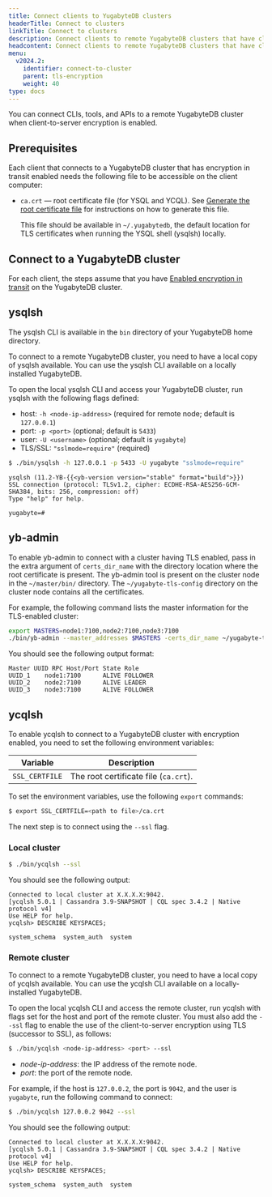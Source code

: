 ```yaml
---
title: Connect clients to YugabyteDB clusters
headerTitle: Connect to clusters
linkTitle: Connect to clusters
description: Connect clients to remote YugabyteDB clusters that have client-to-server encryption enabled.
headcontent: Connect clients to remote YugabyteDB clusters that have client-to-server encryption enabled
menu:
  v2024.2:
    identifier: connect-to-cluster
    parent: tls-encryption
    weight: 40
type: docs
---
```


You can connect CLIs, tools, and APIs to a remote YugabyteDB cluster when client-to-server encryption is enabled.

## Prerequisites

Each client that connects to a YugabyteDB cluster that has encryption in transit enabled needs the following file to be accessible on the client computer:

- `ca.crt` — root certificate file (for YSQL and YCQL). See [Generate the root certificate file](../server-certificates/#generate-the-root-certificate-file) for instructions on how to generate this file.

  This file should be available in `~/.yugabytedb`, the default location for TLS certificates when running the YSQL shell (ysqlsh) locally.

## Connect to a YugabyteDB cluster

For each client, the steps assume that you have [Enabled encryption in transit](../server-to-server/) on the YugabyteDB cluster.

## ysqlsh

The ysqlsh CLI is available in the `bin` directory of your YugabyteDB home directory.

To connect to a remote YugabyteDB cluster, you need to have a local copy of ysqlsh available. You can use the ysqlsh CLI available on a locally installed YugabyteDB.

To open the local ysqlsh CLI and access your YugabyteDB cluster, run ysqlsh with the following flags defined:

- host: `-h <node-ip-address>` (required for remote node; default is `127.0.0.1`)
- port: `-p <port>` (optional; default is `5433`)
- user: `-U <username>` (optional; default is `yugabyte`)
- TLS/SSL: `"sslmode=require"` (required)

```sh
$ ./bin/ysqlsh -h 127.0.0.1 -p 5433 -U yugabyte "sslmode=require"
```

```output
ysqlsh (11.2-YB-{{<yb-version version="stable" format="build">}})
SSL connection (protocol: TLSv1.2, cipher: ECDHE-RSA-AES256-GCM-SHA384, bits: 256, compression: off)
Type "help" for help.

yugabyte=#
```

## yb-admin

To enable yb-admin to connect with a cluster having TLS enabled, pass in the extra argument of `certs_dir_name` with the directory location where the root certificate is present. The yb-admin tool is present on the cluster node in the `~/master/bin/` directory. The `~/yugabyte-tls-config` directory on the cluster node contains all the certificates.

For example, the following command lists the master information for the TLS-enabled cluster:

```sh
export MASTERS=node1:7100,node2:7100,node3:7100
./bin/yb-admin --master_addresses $MASTERS -certs_dir_name ~/yugabyte-tls-config list_all_masters
```

You should see the following output format:

```output
Master UUID RPC Host/Port State Role
UUID_1    node1:7100      ALIVE FOLLOWER
UUID_2    node2:7100      ALIVE LEADER
UUID_3    node3:7100      ALIVE FOLLOWER
```

## ycqlsh

To enable ycqlsh to connect to a YugabyteDB cluster with encryption enabled, you need to set the following environment variables:

Variable       | Description
---------------|------------------------------
`SSL_CERTFILE` | The root certificate file (`ca.crt`).

To set the environment variables, use the following `export` commands:

```sh
$ export SSL_CERTFILE=<path to file>/ca.crt
```

The next step is to connect using the `--ssl` flag.

### Local cluster

```sh
$ ./bin/ycqlsh --ssl
```

You should see the following output:

```output
Connected to local cluster at X.X.X.X:9042.
[ycqlsh 5.0.1 | Cassandra 3.9-SNAPSHOT | CQL spec 3.4.2 | Native protocol v4]
Use HELP for help.
ycqlsh> DESCRIBE KEYSPACES;

system_schema  system_auth  system
```

### Remote cluster

To connect to a remote YugabyteDB cluster, you need to have a local copy of ycqlsh available. You can use the ycqlsh CLI available on a locally-installed YugabyteDB.

To open the local ycqlsh CLI and access the remote cluster, run ycqlsh with flags set for the host and port of the remote cluster. You must also add the `--ssl` flag to enable the use of the client-to-server encryption using TLS (successor to SSL), as follows:

```sh
$ ./bin/ycqlsh <node-ip-address> <port> --ssl
```

- *node-ip-address*: the IP address of the remote node.
- *port*: the port of the remote node.

For example, if the host is `127.0.0.2`, the port is `9042`, and the user is `yugabyte`, run the following command to connect:

```sh
$ ./bin/ycqlsh 127.0.0.2 9042 --ssl
```

You should see the following output:

```output
Connected to local cluster at X.X.X.X:9042.
[ycqlsh 5.0.1 | Cassandra 3.9-SNAPSHOT | CQL spec 3.4.2 | Native protocol v4]
Use HELP for help.
ycqlsh> DESCRIBE KEYSPACES;

system_schema  system_auth  system
```
